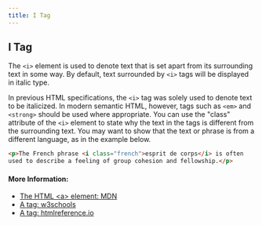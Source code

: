 ```yaml
---
title: I Tag
---
```

## I Tag

The `<i>` element is used to denote text that is set apart from its surrounding text in some way. By default, text surrounded by `<i>` tags will be displayed in italic type. 

In previous HTML specifications, the `<i>` tag was solely used to denote text to be italicized. In modern semantic HTML, however, tags such as `<em>` and `<strong>` should be used where appropriate. You can use the "class" attribute of the `<i>` element to state why the text in the tags is different from the surrounding text. You may want to show that the text or phrase is from a different language, as in the example below.

```HTML
<p>The French phrase <i class="french">esprit de corps</i> is often 
used to describe a feeling of group cohesion and fellowship.</p>
```

#### More Information:

<!-- Please add any articles you think might be helpful to read before writing the article -->
- <a href='https://developer.mozilla.org/en-US/docs/Web/HTML/Element/i' target='_blank' rel='nofollow'>The HTML &lt;a&gt; element: MDN</a>
- <a href='https://www.w3schools.com/tags/tag_i.asp' target='_blank' rel='nofollow'>A tag: w3schools</a>
- <a href='http://htmlreference.io/element/i/' target='_blank' rel='nofollow'>A tag: htmlreference.io</a>

